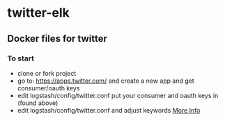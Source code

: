 # twitter-elk
## Docker files for twitter
### To start 
- clone or fork project
- go to: https://apps.twitter.com/ and create a new app and get consumer/oauth keys
- edit logstash/config/twitter.conf put your consumer and oauth keys in (found above)
- edit logstash/config/twitter.conf and adjust keywords [More Info](https://www.elastic.co/guide/en/logstash/current/plugins-inputs-twitter.html)
